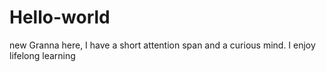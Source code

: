 # Hello-world
new
Granna here, I have a short attention span and a curious mind.
I enjoy lifelong learning
